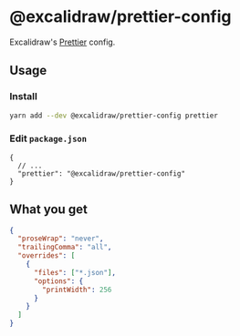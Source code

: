 # @excalidraw/prettier-config

Excalidraw's [Prettier](https://prettier.io) config.

## Usage

### Install

```bash
yarn add --dev @excalidraw/prettier-config prettier
```

### Edit `package.json`

```jsonc
{
  // ...
  "prettier": "@excalidraw/prettier-config"
}
```

## What you get

```json
{
  "proseWrap": "never",
  "trailingComma": "all",
  "overrides": [
    {
      "files": ["*.json"],
      "options": {
        "printWidth": 256
      }
    }
  ]
}
```
